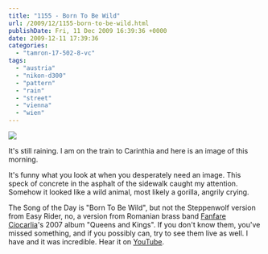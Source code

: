 ```yaml
---
title: "1155 - Born To Be Wild"
url: /2009/12/1155-born-to-be-wild.html
publishDate: Fri, 11 Dec 2009 16:39:36 +0000
date: 2009-12-11 17:39:36
categories: 
  - "tamron-17-502-8-vc"
tags: 
  - "austria"
  - "nikon-d300"
  - "pattern"
  - "rain"
  - "street"
  - "vienna"
  - "wien"
---
```

<a target="_blank" href="https://d25zfm9zpd7gm5.cloudfront.net/1200x1200/2009/20091211_084809_ps.jpg"><img src="https://d25zfm9zpd7gm5.cloudfront.net/0600x0600/2009/20091211_084809_ps.jpg" /></a>

It's still raining. I am on the train to Carinthia and here is an image of this morning.

 It's funny what you look at when you desperately need an image. This speck of concrete in the asphalt of the sidewalk caught my attention. Somehow it looked like a wild animal, most likely a gorilla, angrily crying.

The Song of the Day is "Born To Be Wild", but not the Steppenwolf version from Easy Rider, no, a version from Romanian brass band <a target="_blank" href="http://en.wikipedia.org/wiki/Fanfare_Ciocarlia">Fanfare Ciocarlia</a>'s 2007 album "Queens and Kings". If you don't know them, you've missed something, and if you possibly can, try to see them live as well. I have and it was incredible. Hear it on <a target="_blank" href="http://www.youtube.com/watch?v=8ueGYO57JSA">YouTube</a>.
